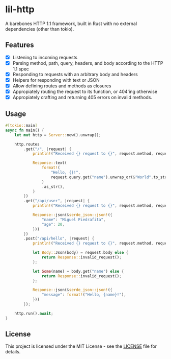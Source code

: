 # lil-http

A barebones HTTP 1.1 framework, built in Rust with no external dependencies (other than tokio).

## Features

- [x] Listening to incoming requests
- [x] Parsing method, path, query, headers, and body according to the HTTP 1.1 spec
- [x] Responding to requests with an arbitrary body and headers
- [x] Helpers for responding with text or JSON
- [x] Allow defining routes and methods as closures
- [x] Appropiately routing the request to its function, or 404'ing otherwise
- [x] Appropiately crafting and returning 405 errors on invalid methods.

## Usage

```rust
#[tokio::main]
async fn main() {
    let mut http = Server::new().unwrap();

    http.routes
        .get("/", |request| {
            println!("Received {} request to {}", request.method, request.path);

            Response::text(
                format!(
                    "Hello, {}!",
                    request.query.get("name").unwrap_or(&"World".to_string())
                )
                .as_str(),
            )
        })
        .get("/api/user", |request| {
            println!("Received {} request to {}", request.method, request.path);

            Response::json(&serde_json::json!({
                "name": "Miguel Piedrafita",
                "age": 20,
            }))
        })
        .post("/api/hello", |request| {
            println!("Received {} request to {}", request.method, request.path);

            let Body::Json(body) = request.body else {
                return Response::invalid_request();
            };

            let Some(name) = body.get("name") else {
                return Response::invalid_request();
            };

            Response::json(&serde_json::json!({
                "message": format!("Hello, {name}!"),
            }))
        });

    http.run().await;
}
```

## License

This project is licensed under the MIT License - see the [LICENSE](LICENSE) file for details.
